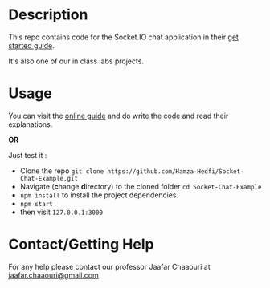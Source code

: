 # Description
This repo contains code for the Socket.IO chat application in their [get started guide]("https://socket.io/get-started/chat/").

It's also one of our in class labs projects.

# Usage
You can visit the [online guide]("https://socket.io/get-started/chat/") and do write the code and read their explanations.

**OR**

Just test it : 
- Clone the repo `git clone https://github.com/Hamza-Hedfi/Socket-Chat-Example.git`
- Navigate (**c**hange **d**irectory) to the cloned folder `cd Socket-Chat-Example`
- `npm install` to install the project dependencies.
- `npm start`
- then visit `127.0.0.1:3000`

# Contact/Getting Help
For any help please contact our professor Jaafar Chaaouri at <jaafar.chaaouri@gmail.com>
